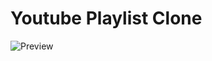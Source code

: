 # Youtube Playlist Clone
![Preview](https://media.giphy.com/media/PucrppBmzjbmk9GzhI/giphy.gif "Preview Image")